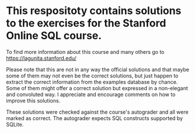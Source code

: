 # This respositoty contains solutions to the exercises for the Stanford Online SQL course.
To find more information about this course and many others go to https://lagunita.stanford.edu/

Please note that this are not in any way the official solutions and that maybe some of them may not even be the correct solutions, but just happen to extract the correct information from the examples database by chance. Some of them might offer a correct solution but expressed in a non-elegant and convoluted way. I appreciate and encourage comments on how to improve this solutions. 

These solutions were checked against the course's autograder and all were marked as correct. The autograder expects SQL constructs supported by SQLite.
